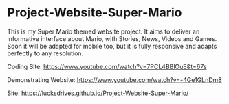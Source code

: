 # Project-Website-Super-Mario
This is my Super Mario themed website project. It aims to deliver an informative interface about Mario, with Stories, News, Videos and Games. Soon it will be adapted for mobile too, but it is fully responsive and adapts perfectly to any resolution.

Coding Site: https://www.youtube.com/watch?v=7PCL4BBlOuE&t=67s

Demonstrating Website: https://www.youtube.com/watch?v=-4Ge1GLnDm8

Site: https://lucksdrives.github.io/Project-Website-Super-Mario/
